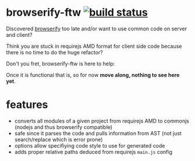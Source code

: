 # browserify-ftw [![build status](https://secure.travis-ci.org/thlorenz/browserify-ftw.png)](http://travis-ci.org/thlorenz/browserify-ftw)

Discovered [browserify](https://github.com/substack/node-browserify) too late and/or want to use common code on server
and client?

Think you are stuck in requirejs AMD format for client side code because there is no time to do the huge refactor?

Don't you fret, browserify-ftw is here to help:

Once it is functional that is, so for now **move along, nothing to see here yet**.

# features

- converts all modules of a given project from requirejs AMD to commonjs (nodejs and thus browserify compatible)
- safe since it parses the code and pulls information from AST (not just search/replace which is error prone)
- options allow specifiying code style to use for generated code
- adds proper relative paths deduced from requirejs `main.js` config
